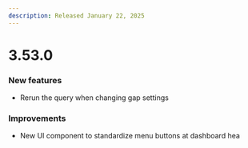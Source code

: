 ```yaml
---
description: Released January 22, 2025
---
```


# 3.53.0

### New features

* Rerun the query when changing gap settings

### Improvements

* New UI component to standardize menu buttons at dashboard hea

